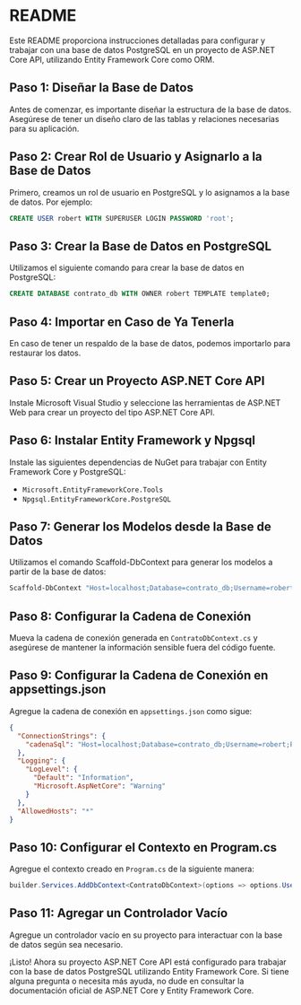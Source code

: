 # README

Este README proporciona instrucciones detalladas para configurar y trabajar con una base de datos PostgreSQL en un proyecto de ASP.NET Core API, utilizando Entity Framework Core como ORM.

## Paso 1: Diseñar la Base de Datos

Antes de comenzar, es importante diseñar la estructura de la base de datos. Asegúrese de tener un diseño claro de las tablas y relaciones necesarias para su aplicación.

## Paso 2: Crear Rol de Usuario y Asignarlo a la Base de Datos

Primero, creamos un rol de usuario en PostgreSQL y lo asignamos a la base de datos. Por ejemplo:

```sql
CREATE USER robert WITH SUPERUSER LOGIN PASSWORD 'root';
```

## Paso 3: Crear la Base de Datos en PostgreSQL

Utilizamos el siguiente comando para crear la base de datos en PostgreSQL:

```sql
CREATE DATABASE contrato_db WITH OWNER robert TEMPLATE template0;
```

## Paso 4: Importar en Caso de Ya Tenerla

En caso de tener un respaldo de la base de datos, podemos importarlo para restaurar los datos.

## Paso 5: Crear un Proyecto ASP.NET Core API

Instale Microsoft Visual Studio y seleccione las herramientas de ASP.NET Web para crear un proyecto del tipo ASP.NET Core API.

## Paso 6: Instalar Entity Framework y Npgsql

Instale las siguientes dependencias de NuGet para trabajar con Entity Framework Core y PostgreSQL:

- `Microsoft.EntityFrameworkCore.Tools`
- `Npgsql.EntityFrameworkCore.PostgreSQL`

## Paso 7: Generar los Modelos desde la Base de Datos

Utilizamos el comando Scaffold-DbContext para generar los modelos a partir de la base de datos:

```bash
Scaffold-DbContext "Host=localhost;Database=contrato_db;Username=robert;Password=root;Encrypt=False" Npgsql.EntityFrameworkCore.PostgreSQL -OutputDir Models
```

## Paso 8: Configurar la Cadena de Conexión

Mueva la cadena de conexión generada en `ContratoDbContext.cs` y asegúrese de mantener la información sensible fuera del código fuente.

## Paso 9: Configurar la Cadena de Conexión en appsettings.json

Agregue la cadena de conexión en `appsettings.json` como sigue:

```json
{
  "ConnectionStrings": {
    "cadenaSql": "Host=localhost;Database=contrato_db;Username=robert;Password=root"
  },
  "Logging": {
    "LogLevel": {
      "Default": "Information",
      "Microsoft.AspNetCore": "Warning"
    }
  },
  "AllowedHosts": "*"
}
```

## Paso 10: Configurar el Contexto en Program.cs

Agregue el contexto creado en `Program.cs` de la siguiente manera:

```csharp
builder.Services.AddDbContext<ContratoDbContext>(options => options.UseNpgsql(builder.Configuration.GetConnectionString("cadenaSql")));
```

## Paso 11: Agregar un Controlador Vacío

Agregue un controlador vacío en su proyecto para interactuar con la base de datos según sea necesario.

¡Listo! Ahora su proyecto ASP.NET Core API está configurado para trabajar con la base de datos PostgreSQL utilizando Entity Framework Core. Si tiene alguna pregunta o necesita más ayuda, no dude en consultar la documentación oficial de ASP.NET Core y Entity Framework Core.
